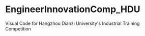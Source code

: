 # EngineerInnovationComp_HDU
Visual Code for Hangzhou Dianzi University's Industrial Training Competition

